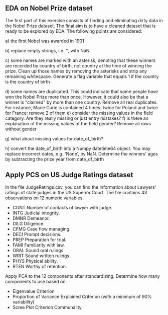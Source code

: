 ## EDA on Nobel Prize dataset

The first part of this exercise consists of finding and eliminating dirty data in the Nobel Prize dataset. The final aim is to have a cleaned dataset that is ready to be explored by EDA. The following points are considered:

a) the first Nobel was awarded in 1901

b) replace empty strings, i.e. '', with NaN

c) some names are marked with an asterisk, denoting that these winners are recorded by country of birth, not country at the time of winning the prize. Clean up those names by removing the asterisks and strip any remaining whitespace. Generate a flag variable that equals 1 if the country is the country of birth

d) some names are duplicated. This could indicate that some people have won the Nobel Prize more than once. However, it could also be that a winner is "claimed" by more than one country. Remove all real duplicates. For instance, Marie Curie is contained 4 times: twice for Poland and twice for France: remove 2 of them e) consider the missing values in the field category. Are they really missing or just entry mistakes? f) is there an explanation of the missing values of the field gender? Remove all rows without gender

g) what about missing values for date_of_birth?

h) convert the date_of_birth into a Numpy datetime64 object. You may replace incorrect dates, e.g. 'None', by NaN. Determine the winners' ages by subtracting the prize year from date_of_birth


## Apply PCS on US Judge Ratings dataset

In the file JudgeRatings.csv, you can find the information about Lawyers' ratings of state judges in the US Superior Court. The file contains 43 observations on 12 numeric variables.
- CONT Number of contacts of lawyer with judge.
- INTG Judicial integrity.
- DMNR Demeanor.
- DILG Diligence.
- CFMG Case flow managing.
- DECI Prompt decisions.
- PREP Preparation for trial.
- FAMI Familiarity with law.
- ORAL Sound oral rulings.
- WRIT Sound written rulings.
- PHYS Physical ability.
- RTEN Worthy of retention.

Apply PCA to the 12 components after standardizing. Determine how many components to use based on:
- Eigenvalue Criterion
- Proportion of Variance Explained Criterion (with a minimum of 90% variability)
- Scree Plot Criterion Communality
